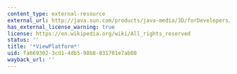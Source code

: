```yaml
---
content_type: external-resource
external_url: http://java.sun.com/products/java-media/3D/forDevelopers/J3D_1_2_API/j3dapi/javax/media/j3d/ViewPlatform.html
has_external_license_warning: true
license: https://en.wikipedia.org/wiki/All_rights_reserved
status: ''
title: '*ViewPlatform*'
uid: fa669302-3cd1-4db5-98b8-831701e7ab08
wayback_url: ''
---
```

